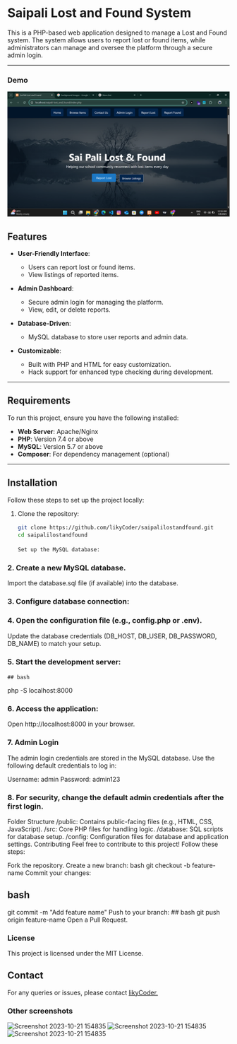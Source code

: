 # Saipali Lost and Found System

This is a PHP-based web application designed to manage a Lost and Found system. The system allows users to report lost or found items, while administrators can manage and oversee the platform through a secure admin login.

---
### Demo 

![Screenshot 2023-10-21 154835](https://github.com/likyCoder/saipalilostandfound/blob/main/assets/screenshot/shot1.png)



## Features

- **User-Friendly Interface**:
  - Users can report lost or found items.
  - View listings of reported items.

- **Admin Dashboard**:
  - Secure admin login for managing the platform.
  - View, edit, or delete reports.

- **Database-Driven**:
  - MySQL database to store user reports and admin data.

- **Customizable**:
  - Built with PHP and HTML for easy customization.
  - Hack support for enhanced type checking during development.

---

## Requirements

To run this project, ensure you have the following installed:

- **Web Server**: Apache/Nginx
- **PHP**: Version 7.4 or above
- **MySQL**: Version 5.7 or above
- **Composer**: For dependency management (optional)

---

## Installation

Follow these steps to set up the project locally:

1. Clone the repository:
   ```bash
   git clone https://github.com/likyCoder/saipalilostandfound.git
   cd saipalilostandfound

   Set up the MySQL database:

### 2. Create a new MySQL database.
Import the database.sql file (if available) into the database.
### 3. Configure database connection:

### 4. Open the configuration file (e.g., config.php or .env).
Update the database credentials (DB_HOST, DB_USER, DB_PASSWORD, DB_NAME) to match your setup.
### 5. Start the development server:

    ## bash
php -S localhost:8000

### 6. Access the application:
Open http://localhost:8000 in your browser.
### 7. Admin Login
The admin login credentials are stored in the MySQL database. Use the following default credentials to log in:

Username: admin
Password: admin123
### 8. For security, change the default admin credentials after the first login.

Folder Structure
/public: Contains public-facing files (e.g., HTML, CSS, JavaScript).
/src: Core PHP files for handling logic.
/database: SQL scripts for database setup.
/config: Configuration files for database and application settings.
Contributing
Feel free to contribute to this project! Follow these steps:

Fork the repository.
Create a new branch:
bash
git checkout -b feature-name
Commit your changes:
  ## bash
git commit -m "Add feature name"
Push to your branch:
      ## bash
git push origin feature-name
Open a Pull Request.

### License
This project is licensed under the MIT License.

## Contact
For any queries or issues, please contact [likyCoder.](https:likyjosh.likesyou.org)

### Other screenshots
![Screenshot 2023-10-21 154835](https://github.com/likyCoder/saipalilostandfound/blob/main/assets/screenshot/shot.png)
![Screenshot 2023-10-21 154835](https://github.com/likyCoder/saipalilostandfound/blob/main/assets/screenshot/shot2.png)
![Screenshot 2023-10-21 154835](https://github.com/likyCoder/saipalilostandfound/blob/main/assets/screenshot/shot3.png)
